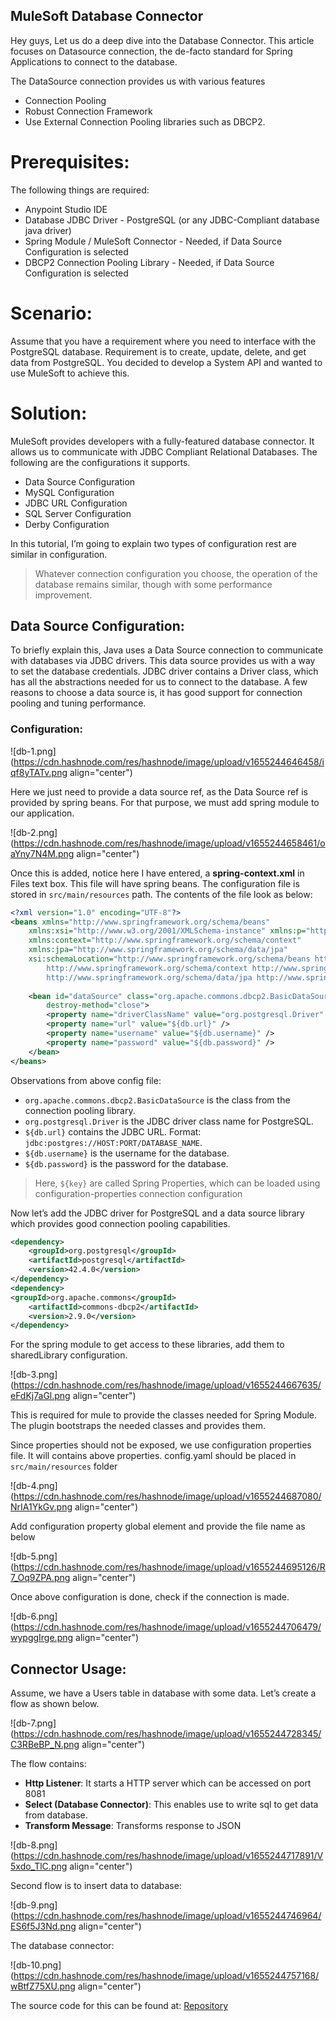 ## MuleSoft Database Connector

Hey guys, Let us do a deep dive into the Database Connector. This article focuses on Datasource connection, the de-facto standard for Spring Applications to connect to the database.

The DataSource connection provides us with various features

- Connection Pooling
- Robust Connection Framework
- Use External Connection Pooling libraries such as DBCP2.

# Prerequisites:

The following things are required:

- Anypoint Studio IDE
- Database JDBC Driver - PostgreSQL (or any JDBC-Compliant database java driver)
- Spring Module / MuleSoft Connector - Needed, if Data Source Configuration is selected
- DBCP2 Connection Pooling Library - Needed, if Data Source Configuration is selected

# Scenario:

Assume that you have a requirement where you need to interface with the PostgreSQL database. Requirement is to create, update, delete, and get data from PostgreSQL. You decided to develop a System API and wanted to use MuleSoft to achieve this.

# Solution:

MuleSoft provides developers with a fully-featured database connector. It allows us to communicate with JDBC Compliant Relational Databases. The following are the configurations it supports.

- Data Source Configuration
- MySQL Configuration
- JDBC URL Configuration
- SQL Server Configuration
- Derby Configuration

In this tutorial, I’m going to explain two types of configuration rest are similar in configuration.

> Whatever connection configuration you choose, the operation of the database remains similar, though with some performance improvement.

## Data Source Configuration:

To briefly explain this, Java uses a Data Source connection to communicate with databases via JDBC drivers. This data source provides us with a way to set the database credentials. JDBC driver contains a Driver class, which has all the abstractions needed for us to connect to the database.
A few reasons to choose a data source is, it has good support for connection pooling and tuning performance.

### Configuration:


![db-1.png](https://cdn.hashnode.com/res/hashnode/image/upload/v1655244646458/iqf8yTATv.png align="center")

Here we just need to provide a data source ref, as the Data Source ref is provided by spring beans. For that purpose, we must add spring module to our application.


![db-2.png](https://cdn.hashnode.com/res/hashnode/image/upload/v1655244658461/oaYny7N4M.png align="center")

Once this is added, notice here I have entered, a **spring-context.xml** in Files text box. This file will have spring beans. The configuration file is stored in `src/main/resources` path. The contents of the file look as below:

```xml
<?xml version="1.0" encoding="UTF-8"?>
<beans xmlns="http://www.springframework.org/schema/beans"
	xmlns:xsi="http://www.w3.org/2001/XMLSchema-instance" xmlns:p="http://www.springframework.org/schema/p"
	xmlns:context="http://www.springframework.org/schema/context"
	xmlns:jpa="http://www.springframework.org/schema/data/jpa"
	xsi:schemaLocation="http://www.springframework.org/schema/beans http://www.springframework.org/schema/beans/spring-beans.xsd
		http://www.springframework.org/schema/context http://www.springframework.org/schema/context/spring-context.xsd
		http://www.springframework.org/schema/data/jpa http://www.springframework.org/schema/data/jpa/spring-jpa.xsd">
	
	<bean id="dataSource" class="org.apache.commons.dbcp2.BasicDataSource"
		destroy-method="close">
		<property name="driverClassName" value="org.postgresql.Driver" />
		<property name="url" value="${db.url}" />
		<property name="username" value="${db.username}" />
		<property name="password" value="${db.password}" />
	</bean>
</beans>
```

Observations from above config file:

- `org.apache.commons.dbcp2.BasicDataSource` is the class from the  connection pooling library.
- `org.postgresql.Driver` is the JDBC driver class name for PostgreSQL.
- `${db.url}` contains the JDBC URL. Format:  `jdbc:postgres://HOST:PORT/DATABASE_NAME`.
- `${db.username}` is the username for the database.
- `${db.password}` is the password for the database.

> Here, `${key}` are called Spring Properties, which can be loaded using configuration-properties connection configuration
> 

Now let’s add the JDBC driver for PostgreSQL and a data source library which provides good connection pooling capabilities. 

```xml
<dependency>
	<groupId>org.postgresql</groupId>
	<artifactId>postgresql</artifactId>
	<version>42.4.0</version>
</dependency>
<dependency>
<groupId>org.apache.commons</groupId>
	<artifactId>commons-dbcp2</artifactId>
	<version>2.9.0</version>
</dependency>
```

For the spring module to get access to these libraries, add them to sharedLibrary configuration.


![db-3.png](https://cdn.hashnode.com/res/hashnode/image/upload/v1655244667635/eFdKj7aGl.png align="center")

This is required for mule to provide the classes needed for Spring Module. The plugin bootstraps the needed classes and provides them.

Since properties should not be exposed, we use configuration properties file. It will contains above properties. config.yaml should be placed in `src/main/resources` folder


![db-4.png](https://cdn.hashnode.com/res/hashnode/image/upload/v1655244687080/NrIA1YkGv.png align="center")

Add configuration property global element and provide the file name as below

![db-5.png](https://cdn.hashnode.com/res/hashnode/image/upload/v1655244695126/R7_Oq9ZPA.png align="center")

Once above configuration is done, check if the connection is made. 


![db-6.png](https://cdn.hashnode.com/res/hashnode/image/upload/v1655244706479/wypggIrge.png align="center")

## Connector Usage:

Assume, we have a Users table in database with some data. Let’s create a flow as shown below. 

![db-7.png](https://cdn.hashnode.com/res/hashnode/image/upload/v1655244728345/C3RBeBP_N.png align="center")

The flow contains:

- **Http Listener**: It starts a HTTP server which can be accessed on port 8081
- **Select (Database Connector)**: This enables use to write sql to get data from database.
- **Transform Message**: Transforms response to JSON

![db-8.png](https://cdn.hashnode.com/res/hashnode/image/upload/v1655244717891/V5xdo_TlC.png align="center")

Second flow is to insert data to database:

![db-9.png](https://cdn.hashnode.com/res/hashnode/image/upload/v1655244746964/ES6f5J3Nd.png align="center")

The database connector:

![db-10.png](https://cdn.hashnode.com/res/hashnode/image/upload/v1655244757168/wBtfZ75XU.png align="center")

The source code for this can be found at: [Repository](https://github.com/themuler/mulesoft-database-connector-example)